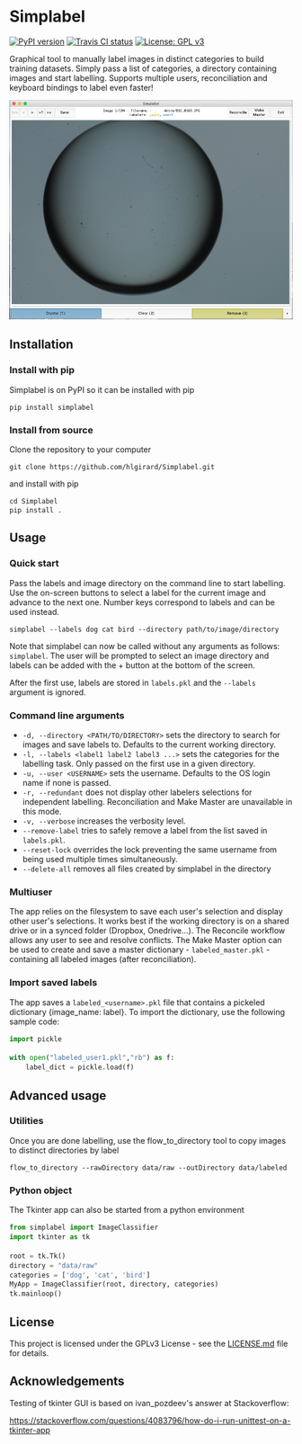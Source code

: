 # Simplabel
[![PyPI version](https://badge.fury.io/py/simplabel.svg)](https://pypi.org/project/simplabel/)
[![Travis CI status](https://travis-ci.com/hlgirard/Simplabel.svg?branch=master)](https://travis-ci.com/hlgirard/Simplabel/branches)
[![License: GPL v3](https://img.shields.io/badge/License-GPLv3-blue.svg)](https://github.com/hlgirard/Simplabel/blob/master/LICENSE)

Graphical tool to manually label images in distinct categories to build training datasets.
Simply pass a list of categories, a directory containing images and start labelling.
Supports multiple users, reconciliation and keyboard bindings to label even faster!

![screenshot](docs/screenshot_190404.png)

## Installation

### Install with pip

Simplabel is on PyPI so it can be installed with pip

```
pip install simplabel
```

### Install from source

Clone the repository to your computer

```
git clone https://github.com/hlgirard/Simplabel.git
```

and install with pip 

```
cd Simplabel
pip install .
```

## Usage

### Quick start

Pass the labels and image directory on the command line to start labelling. Use the on-screen buttons to select a label for the current image and advance to the next one. Number keys correspond to labels and can be used instead.

```
simplabel --labels dog cat bird --directory path/to/image/directory
```

Note that simplabel can now be called without any arguments as follows: `simplabel`.
The user will be prompted to select an image directory and labels can be added with the + button at the bottom of the screen.

After the first use, labels are stored in `labels.pkl` and the `--labels` argument is ignored.

### Command line arguments

- `-d, --directory <PATH/TO/DIRECTORY>` sets the directory to search for images and save labels to. Defaults to the current working directory.
- `-l, --labels <label1 label2 label3 ...>` sets the categories for the labelling task. Only passed on the first use in a given directory.
- `-u, --user <USERNAME>` sets the username. Defaults to the OS login name if none is passed.
- `-r, --redundant` does not display other labelers selections for independent labelling. Reconciliation and Make Master are unavailable in this mode.
- `-v, --verbose` increases the verbosity level.
- `--remove-label` tries to safely remove a label from the list saved in `labels.pkl`.
- `--reset-lock` overrides the lock preventing the same username from being used multiple times simultaneously.
- `--delete-all` removes all files created by simplabel in the directory

### Multiuser

The app relies on the filesystem to save each user's selection and display other user's selections. It works best if the working directory is on a shared drive or in a synced folder (Dropbox, Onedrive...). The Reconcile workflow allows any user to see and resolve conflicts. The Make Master option can be used to create and save a master dictionary - `labeled_master.pkl` - containing all labeled images (after reconciliation).

### Import saved labels

The app saves a `labeled_<username>.pkl` file that contains a pickeled dictionary {image_name: label}. To import the dictionary, use the following sample code:

```python
import pickle

with open("labeled_user1.pkl","rb") as f:
    label_dict = pickle.load(f)
```

## Advanced usage

### Utilities

Once you are done labelling, use the flow_to_directory tool to copy images to distinct directories by label

```
flow_to_directory --rawDirectory data/raw --outDirectory data/labeled
```

### Python object

The Tkinter app can also be started from a python environment

```python
from simplabel import ImageClassifier
import tkinter as tk

root = tk.Tk() 
directory = "data/raw"
categories = ['dog', 'cat', 'bird']
MyApp = ImageClassifier(root, directory, categories)
tk.mainloop()
```

## License

This project is licensed under the GPLv3 License - see the [LICENSE.md](LICENSE.md) file for details.

## Acknowledgements

Testing of tkinter GUI is based on ivan_pozdeev's answer at Stackoverflow:

https://stackoverflow.com/questions/4083796/how-do-i-run-unittest-on-a-tkinter-app
